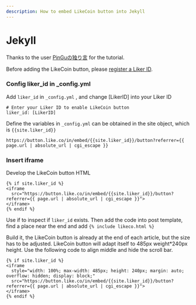 ```yaml
---
description: How to embed LikeCoin button into Jekyll
---
```


# Jekyll

Thanks to the user [PinGuの独り言](https://pingu.moe/2020/01/integrate-likebutton-with-jekyll/) for the tutorial.

Before adding the LikeCoin button, please [register a Liker ID](../../liker-id/).

### Config liker\_id in \_config.yml  <a id="&#x5F9E;_configyml&#x8A2D;&#x5B9A;liker_id"></a>

Add `liker_id` in `_config.yml` , and change \[LikerID\] into your Liker ID

```text
# Enter your Liker ID to enable LikeCoin button
liker_id: [LikerID]
```

Define the variables in `_config.yml` can be obtained in the site object, which is `{{site.liker_id}}`

```text
https://button.like.co/in/embed/{{site.liker_id}}/button?referrer={{ page.url | absolute_url | cgi_escape }}
```

### Insert iframe <a id="&#x63D2;&#x5165;iframe"></a>

Develop the LikeCoin button HTML

```text
{% if site.liker_id %}
<iframe
  src="https://button.like.co/in/embed/{{site.liker_id}}/button?referrer={{ page.url | absolute_url | cgi_escape }}">
</iframe>
{% endif %}
```

Use if to inspect if `liker_id` exists. Then add the code into post template, find a place near the end and add `{% include likeco.html %}`

Build it, the LikeCoin button is already at the end of each article, but the size has to be adjusted. LikeCoin button will adapt itself to 485px weight\*240px height. Use the following code to align middle and hide the scroll bar.

```text
{% if site.liker_id %}
<iframe
  style="width: 100%; max-width: 485px; height: 240px; margin: auto; overflow: hidden; display: block;"
  src="https://button.like.co/in/embed/{{site.liker_id}}/button?referrer={{ page.url | absolute_url | cgi_escape }}">
</iframe>
{% endif %}
```

